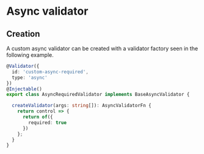 # Async validator

## Creation

A custom async validator can be created with a validator factory seen in the following example.

```typescript
@Validator({
  id: 'custom-async-required',
  type: 'async'
})
@Injectable()
export class AsyncRequiredValidator implements BaseAsyncValidator {

  createValidator(args: string[]): AsyncValidatorFn {
    return control => {
      return of({
        required: true
      })
    };
  }
}
```
